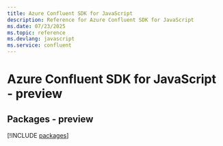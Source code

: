```yaml
---
title: Azure Confluent SDK for JavaScript
description: Reference for Azure Confluent SDK for JavaScript
ms.date: 07/23/2025
ms.topic: reference
ms.devlang: javascript
ms.service: confluent
---
```

# Azure Confluent SDK for JavaScript - preview
## Packages - preview
[!INCLUDE [packages](confluent-index.md)]